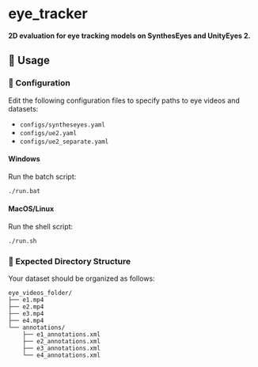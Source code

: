 # eye_tracker

**2D evaluation for eye tracking models on SynthesEyes and UnityEyes 2.**

## 🚀 Usage

### 🔧 Configuration

Edit the following configuration files to specify paths to eye videos and datasets:

- `configs/syntheseyes.yaml`
- `configs/ue2.yaml`
- `configs/ue2_separate.yaml`

#### Windows

Run the batch script:

```sh
./run.bat
```

#### MacOS/Linux

Run the shell script:

```sh
./run.sh
```

### 📂 Expected Directory Structure

Your dataset should be organized as follows:

```
eye_videos_folder/
├── e1.mp4
├── e2.mp4
├── e3.mp4
├── e4.mp4
└── annotations/
    ├── e1_annotations.xml
    ├── e2_annotations.xml
    ├── e3_annotations.xml
    └── e4_annotations.xml
```

